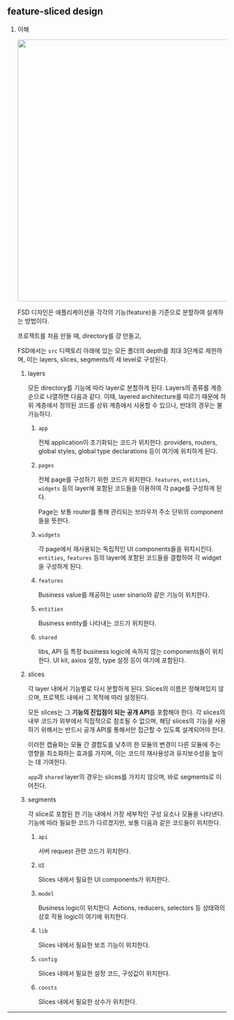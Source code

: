 ## feature-sliced design

1. 이해

   <img src="https://github.com/user-attachments/assets/dddd769b-d1b2-48be-bd0b-c21ab7f7a0fa" width="600"/>

   FSD 디자인은 애플리케이션을 각각의 기능(feature)을 기준으로 분할하여 설계하는 방법이다.

   프로젝트를 처음 만들 때, directory를 걍 만들고,

   FSD에서는 `src` 디렉토리 아래에 있는 모든 폴더의 depth를 최대 3단계로 제한하며, 이는 layers, slices, segments의 세 level로 구성된다.

   1. layers

      모든 directory를 기능에 따라 layer로 분할하게 된다. Layers의 종류를 계층 순으로 나열하면 다음과 같다. 이때, layered architecture를 따르기 때문에 하위 계층에서 정의된 코드를 상위 계층에서 사용할 수 있으나, 반대의 경우는 불가능하다.

      1. `app`

         전체 application이 초기화되는 코드가 위치한다. providers, routers, global styles, global type declarations 등이 여기에 위치하게 된다.

      2. `pages`

         전체 page를 구성하기 위한 코드가 위치한다. `features`, `entities`, `widgets` 등의 layer에 포함된 코드들을 이용하여 각 page를 구성하게 된다.

         Page는 보통 router를 통해 관리되는 브라우저 주소 단위의 component들을 뜻한다.

      3. `widgets`

         각 page에서 재사용되는 독립적인 UI components들을 위치시킨다. `entities`, `features` 등의 layer에 포함된 코드들을 결합하여 각 widget을 구성하게 된다.

      4. `features`

         Business value를 제공하는 user sinario와 같은 기능이 위치한다.

      5. `entities`

         Business entity를 나타내는 코드가 위치한다.

      6. `shared`

         libs, API 등 특정 business logic에 속하지 않는 components들이 위치한다. UI kit, axios 설정, type 설정 등이 여기에 포함된다.

   2. slices

      각 layer 내에서 기능별로 다시 분할하게 된다. Slices의 이름은 정해져있지 않으며, 프로젝트 내에서 그 목적에 따라 설정된다.

      모든 slices는 그 **기능의 진입점이 되는 공개 API**를 포함해야 한다. 각 slices의 내부 코드가 외부에서 직접적으로 참조될 수 없으며, 해당 slices의 기능을 사용하기 위해서는 반드시 공개 API를 통해서만 접근할 수 있도록 설계되어야 한다.

      이러한 캡슐화는 모듈 간 결합도를 낮추어 한 모듈의 변경이 다른 모듈에 주는 영향을 최소화하는 효과를 가지며, 이는 코드의 재사용성과 유지보수성을 높이는 데 기여한다.

      `app`과 `shared` layer의 경우는 slices를 가지지 않으며, 바로 segments로 이어진다.

   3. segments

      각 slice로 포함된 한 기능 내에서 가장 세부적인 구성 요소나 모듈을 나타낸다. 기능에 따라 필요한 코드가 다르겠지만, 보통 다음과 같은 코드들이 위치한다.

      1. `api`

         서버 request 관련 코드가 위치한다.

      2. `UI`

         Slices 내에서 필요한 UI components가 위치한다.

      3. `model`

         Business logic이 위치한다. Actions, reducers, selectors 등 상태와의 상호 작용 logic이 여기에 위치한다.

      4. `lib`

         Slices 내에서 필요한 보조 기능이 위치한다.

      5. `config`

         Slices 내에서 필요한 설정 코드, 구성값이 위치한다.

      6. `consts`

         Slices 내에서 필요한 상수가 위치한다.

---
